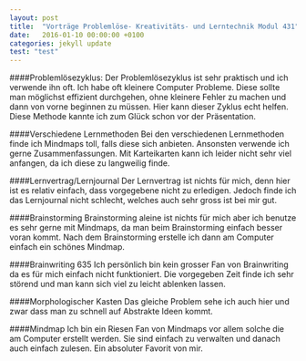 ```yaml
---
layout: post
title:  "Vorträge Problemlöse- Kreativitäts- und Lerntechnik Modul 431"
date:   2016-01-10 00:00:00 +0100
categories: jekyll update
test: "test"
---
```

####Problemlösezyklus: 
Der Problemlösezyklus ist sehr praktisch und ich verwende ihn oft. Ich habe oft kleinere Computer Probleme. Diese sollte man möglichst effizient durchgehen, ohne kleinere Fehler zu machen und dann von vorne beginnen zu müssen.
Hier kann dieser Zyklus echt helfen. Diese Methode kannte ich zum Glück schon vor der Präsentation.

####Verschiedene Lernmethoden
Bei den verschiedenen Lernmethoden finde ich Mindmaps toll, falls diese sich anbieten. Ansonsten verwende ich gerne Zusammenfassungen. Mit Karteikarten kann ich leider nicht sehr viel anfangen, da ich diese zu langweilig finde.

####Lernvertrag/Lernjournal
Der Lernvertrag ist nichts für mich, denn hier ist es relativ einfach, dass vorgegebene nicht zu erledigen. Jedoch finde ich das Lernjournal nicht schlecht, welches auch sehr gross ist bei mir gut.

####Brainstorming
Brainstorming aleine ist nichts für mich aber ich benutze es sehr gerne mit Mindmaps, da man beim Brainstorming einfach besser voran kommt. Nach dem Brainstorming erstelle ich dann am Computer einfach ein schönes Mindmap.

####Brainwriting 635
Ich persönlich bin kein grosser Fan von Brainwriting da es für mich einfach nicht funktioniert. Die vorgegeben Zeit finde ich sehr störend und man kann sich viel zu leicht ablenken lassen.

####Morphologischer Kasten
Das gleiche Problem sehe ich auch hier und zwar dass man zu schnell auf Abstrakte Ideen kommt.

####Mindmap
Ich bin ein Riesen Fan von Mindmaps vor allem solche die am Computer erstellt werden. Sie sind einfach zu verwalten und danach auch einfach zulesen. Ein absoluter Favorit von mir. 
